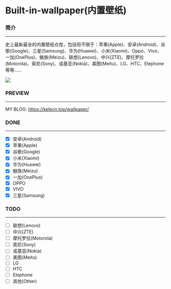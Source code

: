 # Built-in-wallpaper(内置壁纸)
### 简介
<hr>

史上最新最全的内置壁纸仓库，包括但不限于：苹果(Apple)、安卓(Android)、谷歌(Google)、三星(Samsung)、华为(Huawei)、小米(Xiaomi)、Oppo、Vivo、一加(OnePlus)、魅族(Meizu)、联想(Lenovo)、中兴(ZTE)、摩托罗拉(Motorola)、索尼(Sony)、诺基亚(Nokia)、美图(Meitu)、LG、HTC、Elephone等等......

![](https://7.dusays.com/2021/03/21/1fe39a1e95054.png)

### PREVIEW

<hr>

MY BLOG: https://kelecn.top/wallpaper/

### DONE

<hr>

- [x] 安卓(Android)
- [x] 苹果(Apple)
- [x] 谷歌(Google)
- [x] 小米(Xiaomi)
- [x] 华为(Huawei)
- [x] 魅族(Meizu)
- [x] 一加(OnePlus)
- [x] OPPO
- [x] VIVO
- [x] 三星(Samsung)
### TODO

<hr>

- [ ] 联想(Lenovo)
- [ ] 中兴(ZTE)
- [ ] 摩托罗拉(Motorola)
- [ ] 索尼(Sony)
- [ ] 诺基亚(Nokia)
- [ ] 美图(Meitu)
- [ ] LG
- [ ] HTC
- [ ] Elephone
- [ ] 其他(Other)